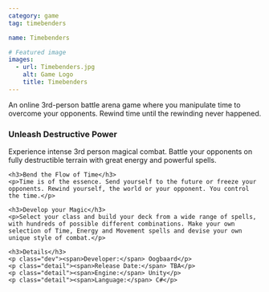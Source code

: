 ```yaml
---
category: game
tag: timebenders

name: Timebenders

# Featured image
images:
  - url: Timebenders.jpg
    alt: Game Logo
    title: Timebenders
---
```


An online 3rd-person battle arena game where you manipulate time to overcome your opponents. Rewind time until the rewinding never happened. 
<!--content-->

<div class="project-desc">
    <h3>Unleash Destructive Power</h3>
    <p>Experience intense 3rd person magical combat. Battle your opponents on fully destructible terrain with great energy and powerful spells.</p>

    <h3>Bend the Flow of Time</h3>
    <p>Time is of the essence. Send yourself to the future or freeze your opponents. Rewind yourself, the world or your opponent. You control the time.</p>
    
    <h3>Develop your Magic</h3>
    <p>Select your class and build your deck from a wide range of spells, with hundreds of possible different combinations. Make your own selection of Time, Energy and Movement spells and devise your own unique style of combat.</p>

    <h3>Details</h3>
    <p class="dev"><span>Developer:</span> Oogbaard</p>
    <p class="detail"><span>Release Date:</span> TBA</p>
    <p class="detail"><span>Engine:</span> Unity</p>
    <p class="detail"><span>Language:</span> C#</p>
</div>